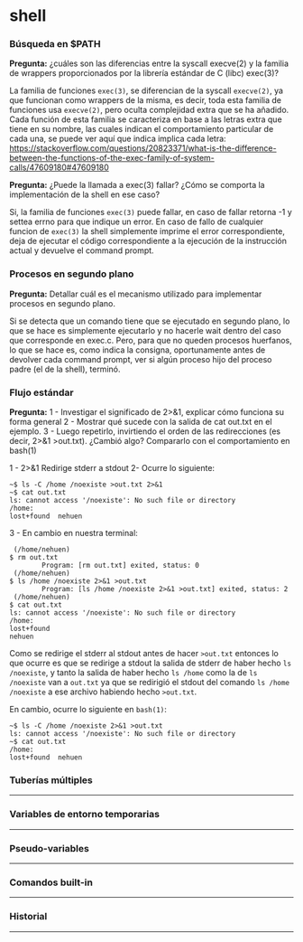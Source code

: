 # shell

### Búsqueda en $PATH

**Pregunta:** ¿cuáles son las diferencias entre la syscall execve(2) y la familia de wrappers proporcionados por la librería estándar de C (libc) exec(3)?

La familia de funciones `exec(3)`, se diferencian de la syscall `execve(2)`, ya que funcionan como wrappers de la misma, es decir, toda esta familia de funciones usa `execve(2)`, pero oculta complejidad extra que se ha añadido. Cada función de esta familia se caracteriza en base a las letras extra que tiene en su nombre, las cuales indican el comportamiento particular de cada una, se puede ver aquí que indica implica cada letra: https://stackoverflow.com/questions/20823371/what-is-the-difference-between-the-functions-of-the-exec-family-of-system-calls/47609180#47609180

**Pregunta:** ¿Puede la llamada a exec(3) fallar? ¿Cómo se comporta la implementación de la shell en ese caso?

Si, la familia de funciones `exec(3)` puede fallar, en caso de fallar retorna -1 y settea errno para que indique un error. En caso de fallo de cualquier funcion de `exec(3)` la shell simplemente imprime el error correspondiente, deja de ejecutar el código correspondiente a la ejecución de la instrucción actual y devuelve el command prompt.

### Procesos en segundo plano

**Pregunta:** Detallar cuál es el mecanismo utilizado para implementar procesos en segundo plano.

Si se detecta que un comando tiene que se ejecutado en segundo plano, lo que se hace es simplemente ejecutarlo y no hacerle wait dentro del caso que corresponde en exec.c. Pero, para que no queden procesos huerfanos, lo que se hace es, como indica la consigna, oportunamente antes de devolver cada command prompt, ver si algún proceso hijo del proceso padre (el de la shell), terminó.

### Flujo estándar

**Pregunta:** 
1 - Investigar el significado de 2>&1, explicar cómo funciona su forma general
2 - Mostrar qué sucede con la salida de cat out.txt en el ejemplo.
3 - Luego repetirlo, invirtiendo el orden de las redirecciones (es decir, 2>&1 >out.txt). ¿Cambió algo? Compararlo con el comportamiento en bash(1)

1 - 2>&1 Redirige stderr a stdout
2- Ocurre lo siguiente:
```
~$ ls -C /home /noexiste >out.txt 2>&1
~$ cat out.txt
ls: cannot access '/noexiste': No such file or directory
/home:
lost+found  nehuen
```
3 - 
En cambio en nuestra terminal:

```
 (/home/nehuen) 
$ rm out.txt
        Program: [rm out.txt] exited, status: 0 
 (/home/nehuen) 
$ ls /home /noexiste 2>&1 >out.txt
        Program: [ls /home /noexiste 2>&1 >out.txt] exited, status: 2 
 (/home/nehuen) 
$ cat out.txt
ls: cannot access '/noexiste': No such file or directory
/home:
lost+found
nehuen
```

Como se redirige el stderr al stdout antes de hacer `>out.txt` entonces lo que ocurre es que se redirige a stdout la salida de stderr de haber hecho `ls /noexiste`, y tanto la salida de haber hecho `ls /home` como la de `ls /noexiste` van a `out.txt` ya que se redirigió el stdout del comando `ls /home /noexiste` a ese archivo habiendo hecho `>out.txt`.


En cambio, ocurre lo siguiente en `bash(1)`:

```
~$ ls -C /home /noexiste 2>&1 >out.txt
ls: cannot access '/noexiste': No such file or directory
~$ cat out.txt
/home:
lost+found  nehuen
```

### Tuberías múltiples

---

### Variables de entorno temporarias

---

### Pseudo-variables

---

### Comandos built-in

---

### Historial

---
